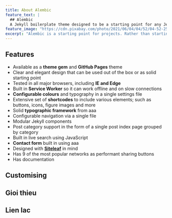```yaml
---
title: About Alembic
feature_text: |
  ## Alembic
  A Jekyll boilerplate theme designed to be a starting point for any Jekyll website
feature_image: "https://cdn.pixabay.com/photo/2021/06/04/04/52/04-52-25-709_960_720.png"
excerpt: "Alembic is a starting point for projects. Rather than starting from scratch, this boilerplate is designed to get the ball rolling immediately. Install it, configure it, tweak it, push it."
---
```





## Features

- Available as a **theme gem** and **GitHub Pages** theme
- Clear and elegant design that can be used out of the box or as solid starting point
- Tested in all major browsers, including **IE and Edge**
- Built in **Service Worker** so it can work offline and on slow connections
- **Configurable colours** and typography in a single settings file
- Extensive set of **shortcodes** to include various elements; such as buttons, icons, figure images and more
- Solid **typographic framework** from aaa
- Configurable navigation via a single file
- Modular Jekyll components
- Post category support in the form of a single post index page grouped by category
- Built in live search using JavaScript
- **Contact form** built in using aaa
- Designed with **[Siteleaf](vutientrien.wordpress.com)** in mind
- Has 9 of the most popular networks as performant sharing buttons
- Has documentation


## Customising
## Gioi thieu
## Lien lac

